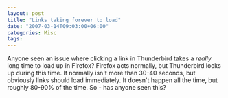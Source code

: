 ```yaml
---
layout: post
title: "Links taking forever to load"
date: "2007-03-14T09:03:00+06:00"
categories: Misc 
tags: 
---
```


Anyone seen an issue where clicking a link in Thunderbird takes a <i>really</i> long time to load up in Firefox? Firefox acts normally, but Thunderbird locks up during this time. It normally isn't more than 30-40 seconds, but obviously links should load immediately. It doesn't happen all the time, but roughly 80-90% of the time. So - has anyone seen this?
